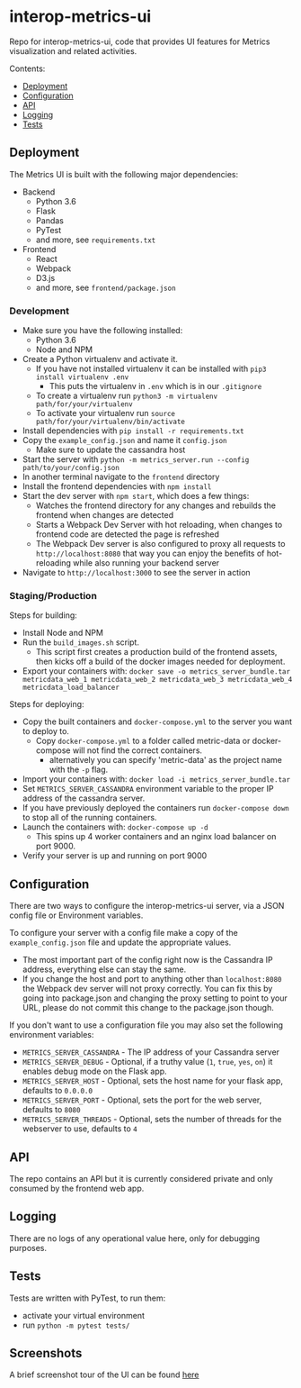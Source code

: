 # interop-metrics-ui

Repo for interop-metrics-ui, code that provides UI features for Metrics visualization and related activities.

Contents:

- [Deployment](#deployment)
- [Configuration](#configuration)
- [API](#api)
- [Logging](#logging)
- [Tests](#tests)

## Deployment

The Metrics UI is built with the following major dependencies:

* Backend
    * Python 3.6
    * Flask
    * Pandas
    * PyTest
    * and more, see `requirements.txt`
* Frontend
    * React
    * Webpack
    * D3.js
    * and more, see `frontend/package.json`

### Development

* Make sure you have the following installed:
    * Python 3.6
    * Node and NPM
* Create a Python virtualenv and activate it.
    * If you have not installed virtualenv it can be installed with `pip3 install virtualenv .env`
        * This puts the virtualenv in `.env` which is in our `.gitignore`
    * To create a virtualenv run `python3 -m virtualenv path/for/your/virtualenv`
    * To activate your virtualenv run `source path/for/your/virtualenv/bin/activate`
* Install dependencies with `pip install -r requirements.txt`
* Copy the `example_config.json` and name it `config.json`
    * Make sure to update the cassandra host
* Start the server with `python -m metrics_server.run --config path/to/your/config.json`
* In another terminal navigate to the `frontend` directory
* Install the frontend dependencies with `npm install`
* Start the dev server with `npm start`, which does a few things:
    * Watches the frontend directory for any changes and rebuilds the frontend when changes are detected
    * Starts a Webpack Dev Server with hot reloading, when changes to frontend code are detected the page is refreshed
    * The Webpack Dev server is also configured to proxy all requests to `http://localhost:8080` that way you can enjoy the benefits of hot-reloading while also running your backend server
* Navigate to `http://localhost:3000` to see the server in action


### Staging/Production

Steps for building:

* Install Node and NPM
* Run the `build_images.sh` script.
    * This script first creates a production build of the frontend assets, then kicks off a build of the docker images needed for deployment.
* Export your containers with: `docker save -o metrics_server_bundle.tar metricdata_web_1 metricdata_web_2 metricdata_web_3 metricdata_web_4 metricdata_load_balancer` 

Steps for deploying:

* Copy the built containers and `docker-compose.yml` to the server you want to deploy to.
    * Copy `docker-compose.yml` to a folder called metric-data or docker-compose will not find the correct containers.
        * alternatively you can specify 'metric-data' as the project name with the `-p` flag.
* Import your containers with: `docker load -i metrics_server_bundle.tar`
* Set `METRICS_SERVER_CASSANDRA` environment variable to the proper IP address of the cassandra server.
* If you have previously deployed the containers run `docker-compose down` to stop all of the running containers.
* Launch the containers with: `docker-compose up -d`
    * This spins up 4 worker containers and an nginx load balancer on port 9000.
* Verify your server is up and running on port 9000

## Configuration

There are two ways to configure the interop-metrics-ui server, via a JSON config file or Environment variables.
 
To configure your server with a config file make a copy of the `example_config.json` file and update the appropriate values.

* The most important part of the config right now is the Cassandra IP address, everything else can stay the same.
* If you change the host and port to anything other than `localhost:8080` the Webpack dev server will not proxy correctly. You can fix this by going into package.json and changing the proxy setting to point to your URL, please do not commit this change to the package.json though.

If you don't want to use a configuration file you may also set the following environment variables:

* `METRICS_SERVER_CASSANDRA` - The IP address of your Cassandra server
* `METRICS_SERVER_DEBUG` - Optional, if a truthy value (`1`, `true`, `yes`, `on`) it enables debug mode on the Flask app.
* `METRICS_SERVER_HOST` - Optional, sets the host name for your flask app, defaults to `0.0.0.0`
* `METRICS_SERVER_PORT` - Optional, sets the port for the web server, defaults to `8080`
* `METRICS_SERVER_THREADS` - Optional, sets the number of threads for the webserver to use, defaults to `4`

## API

The repo contains an API but it is currently considered private and only consumed by the frontend web app.

## Logging

There are no logs of any operational value here, only for debugging purposes.

## Tests

Tests are written with PyTest, to run them:
* activate your virtual environment
* run `python -m pytest tests/`

## Screenshots

A brief screenshot tour of the UI can be found [here](docs/screenshots.md)
